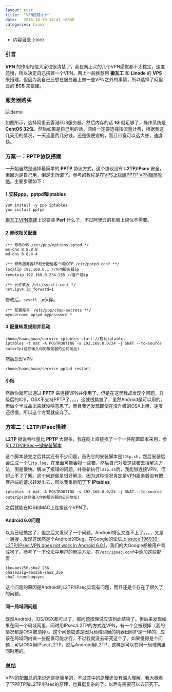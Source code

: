 ```yaml
---
layout: post
title:  "VPN搭建小计"
date:   2016-10-30 18:41 +0800
categories: Linux
---
```

* 内容目录
{:toc}

### 引言

**VPN** 的作用相信大家也很清楚了，我在网上买的几个VPN感觉都不太稳定，速度还慢，所以决定自己搭建一个VPN。网上一般推荐用 **搬瓦工** 和 **Linode** 的 **VPS** 来搭建，但因为我自己还想在服务器上做一些VPN之外的事情，所以选择了阿里云的 **ECS** 来搭建。

### 服务器购买

![demo]({{site.baseurl}}/pics/aliyun.jpg)

如图所示，选择阿里云香港ECS服务器，然后内存的话 **1G** 就足够了，操作系统是 **CentOS 32位**。然后如果是自己用的话，网络一定要选择按流量计费，根据我这几天用的情况，一天流量费几分钱，还是很便宜的，而且带宽可以选大些，速度快。

### 方案一：PPTP协议搭建

一开始自然是选择最简单的 **PPTP** 协议方式，这个协议没有 **L2TP/IPsec** 安全，但因为是自己用，倒是无所谓了。参考的教程是[在VPS上搭建PPTP VPN极简攻略](http://effmx.com/articles/zai-vpsshang-da-jian-pptp-vpnde-ji-jian-gong-lue/)。主要步骤如下：

#### 1.安装ppp，pptpd和iptables
```
yum install -y ppp iptables
yum install pptpd
```

[搬瓦工VPN搭建](http://www.jianshu.com/p/b21c12bf86e8)上说要装 **Perl** 什么了，不过阿里云的机器上貌似不需要。

#### 2.修改相关配置
```
/** 修改DNS /etc/ppp/options.pptpd */
ms-dns 8.8.8.8
md-dns 8.8.4.4

/** 修改服务器IP和分配给客户端的IP /etc/pptpd.conf **/
localip 192.168.0.1 //VPN服务器ip
remoteip 192.168.0.234-255 //客户端ip
```

```
/** 允许转发 /etc/sysctl.conf */
net.ipv4.ip_forward=1
```

修改后，`sysctl -p`保存。


```
/** 配置账号　/etc/ppp/chap-secrets **/
myusername pptpd mypassword *

```

#### 3.配置转发规则并启动

```
/home/huanghuan/service iptables start //启动iptables
iptables -t nat -A POSTROUTING -s 192.168.0.0/24 -j SNAT --to-source outerIp(这你输入你的服务器的公网地址)
```

然后启动VPN

```
/home/huanghuan/service pptpd restart
```

#### 小结

然后你就可以通过 **PPTP** 来连接VPN并使用了，但是在这里我却发现个问题，升级后的IOS，OSX不支持PPTP了。。。，这就很尴尬了，虽然Android是可以用的，但做个半成品出来就没啥意思了。而且我还发现即使在没升级的OSX上用，速度还很慢，所以这个方案就废弃了。

### 方案二：L2TP/IPsec搭建

**L2TP** 据说吞吐量比 **PPTP** 大很多，我在网上直接找了一个一件配置脚本来用，参见[L2TP/IPSec一键安装脚本](https://teddysun.com/448.html)

这个脚本装完之后其实还有不少问题，首先它的安装脚本是`l2tp.sh`，然后安装后会生成一个`l2tp.log`，在里面可能会报一些错，然后自己对着这些错去搜解决方法，倒是很快。解决了报错的问题，并重新执行`l2tp.sh`后，我能够连接VPN，但却上不了了网。这个问题倒是很好解决，因为这种情况肯定是VPN服务器没有把客户端的请求转发出去，所以我重新配了下 **IPtables**。

```
iptables -t nat -A POSTROUTING -s 192.168.0.0/24 -j SNAT --to-source outerIp(这你输入你的服务器的公网地址)
```

之后就能在IOS和MAC上连接这个VPN了。

#### Android 6.0问题 

以为已经搞定了，但之后又发现了一个问题，Android特么又连不上了。。。，又是一通搜，发现这居然是个Android的Bug。在Google的论坛上[Issuce 196930: L2TP/IPsec VPN does not work in Android 6.0.1](https://code.google.com/p/android/issues/detail?id=196939)，我们的大Google都被用户骂成狗了。参考了一下论坛中用户的解决方法，在`/etc/ipsec.conf`中添加这些配置：

```
ike=aes256-sha2_256
phase2alg=aes256-sha2_256
sha2-truncbug=yes
```

这个问题的原因是Android的L2TP/IPsec实现有问题，而且还是个存在了很久了的问题。

#### 同一局域网问题

既然Android，IOS/OSX都可以了，那问题按理说应该到此结束了。但后来发现如果在同一个局域网里，同时用IPsec/L2TP的方式连VPN，有一个会被顶掉（我的情况都是OSX被顶掉）。这个问题应该是因为局域网里的机器出网IP是一样的，应该在局域网内做一些配置可能才行，不过我就没去研究这个了。如果觉得是个问题，可以OSX用IPsec/L2TP，然后Android用L2TP，这样是可以在同一局域网里同时用的。

### 总结
VPN的配置总的来说还是挺简单的，不过其中的原理还没有深入理解，我大概看了下PPTP和L2TP/IPsec的原理，也算挺复杂的了，以后有需要可以去研究下。